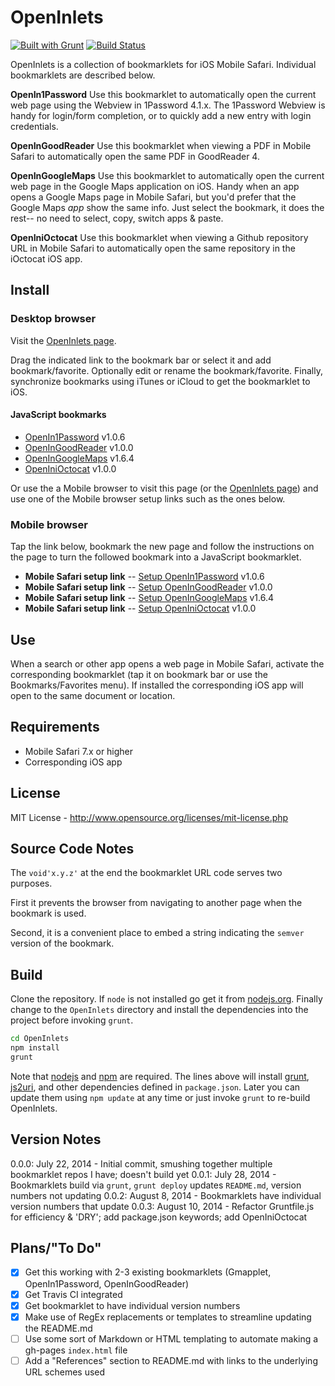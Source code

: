 # OpenInlets

[![Built with Grunt](https://cdn.gruntjs.com/builtwith.png)](http://gruntjs.com/)
[![Build Status](https://secure.travis-ci.org/mobilemind/OpenInlets.png?branch=master)](http://travis-ci.org/mobilemind/OpenInlets)

OpenInlets is a collection of bookmarklets for iOS Mobile Safari. Individual bookmarklets are described
below.

__OpenIn1Password__ Use this bookmarklet to automatically open the current web page using the Webview
in 1Password 4.1.x. The 1Password Webview is handy for login/form completion, or to quickly add a
new entry with login credentials.

__OpenInGoodReader__ Use this bookmarklet when viewing a PDF in Mobile Safari to automatically open
the same PDF in GoodReader 4.

__OpenInGoogleMaps__ Use this bookmarklet to automatically open the current web page in the Google Maps
application on iOS. Handy when an app opens a Google Maps page in Mobile Safari, but you'd prefer that
the Google Maps _app_ show the same info. Just select the bookmark, it does the rest-- no need to select,
copy, switch apps & paste.

__OpenIniOctocat__ Use this bookmarklet when viewing a Github repository URL in Mobile Safari to
automatically open the same repository in the iOctocat iOS app.


## Install
### Desktop browser
Visit the [OpenInlets page].

Drag the indicated link to the bookmark bar or select it and add bookmark/favorite. Optionally edit or
rename the bookmark/favorite. Finally, synchronize bookmarks using iTunes or iCloud to get the
bookmarklet to iOS.

#### JavaScript bookmarks
+ [OpenIn1Password] v1.0.6
+ [OpenInGoodReader] v1.0.0
+ [OpenInGoogleMaps] v1.6.4
+ [OpenIniOctocat] v1.0.0

Or use the a Mobile browser to visit this page (or the [OpenInlets page]) and use one of the
Mobile browser setup links such as the ones below.

### Mobile browser
Tap the link below, bookmark the new page and follow the instructions on the page to turn the
followed bookmark into a JavaScript bookmarklet.

+ **Mobile Safari setup link** -- [Setup OpenIn1Password] v1.0.6
+ **Mobile Safari setup link** -- [Setup OpenInGoodReader] v1.0.0
+ **Mobile Safari setup link** -- [Setup OpenInGoogleMaps] v1.6.4
+ **Mobile Safari setup link** -- [Setup OpenIniOctocat] v1.0.0

## Use
When a search or other app opens a web page in Mobile Safari, activate the corresponding
bookmarklet (tap it on bookmark bar or use the Bookmarks/Favorites menu). If installed the
corresponding iOS app will open to the same document or location.

## Requirements
* Mobile Safari 7.x or higher
* Corresponding iOS app

## License
MIT License - <http://www.opensource.org/licenses/mit-license.php>

## Source Code Notes

The `void'x.y.z'` at the end the bookmarklet URL code serves two purposes.

First it prevents the browser from navigating to another page when the bookmark is used.

Second, it is a convenient place to embed a string indicating the `semver` version of the bookmark.

## Build
Clone the repository. If `node` is not installed go get it from [nodejs.org][nodejs]. Finally change to the
`OpenInlets` directory and install the dependencies into the project before invoking `grunt`.
```bash
cd OpenInlets
npm install
grunt
```

Note that [nodejs] and [npm] are required. The lines above will install [grunt], [js2uri], and other
dependencies defined in `package.json`. Later you can update them using `npm update` at any time or
just invoke `grunt` to re-build OpenInlets.

## Version Notes
0.0.0: July 22, 2014 - Initial commit, smushing together multiple bookmarklet repos I have; doesn't build yet
0.0.1: July 28, 2014 - Bookmarklets build via `grunt`, `grunt deploy` updates `README.md`, version numbers not updating
0.0.2: August 8, 2014 - Bookmarklets have individual version numbers that update
0.0.3: August 10, 2014 - Refactor Gruntfile.js for efficiency & 'DRY'; add package.json keywords; add OpenIniOctocat

## Plans/"To Do"
- [X] Get this working with 2-3 existing bookmarklets (Gmapplet, OpenIn1Password, OpenInGoodReader)
- [X] Get Travis CI integrated
- [X] Get bookmarklet to have individual version numbers
- [X] Make use of RegEx replacements or templates to streamline updating the README.md
- [ ] Use some sort of Markdown or HTML templating to automate making a gh-pages `index.html` file
- [ ] Add a "References" section to README.md with links to the underlying URL schemes used

<!--- reference links -->
[nodejs]: http://nodejs.org/
[npm]: https://npmjs.org/
[grunt]: http://gruntjs.com/
[js2uri]: https://npmjs.org/package/js2uri
[OpenInlets page]: http://mobilemind.github.io/OpenInlets/
[OpenIn1Password]: javascript:/iP(.d%7Chone)/.test(navigator.userAgent)&&/https?:/.test(location.protocol)&&(location.href='op'+location.href);void'1.0.6' "OpenIn1Password"
[OpenInGoodReader]: javascript:/iP(.d%7Chone)/.test(navigator.userAgent)&&/https?:/.test(location.protocol)&&/%5C.pdf($%7C%5C?)/.test(location.href)&&(location.href='gr'+location.href);void'1.0.0' "OpenInGoodReader"
[OpenInGoogleMaps]: javascript:'maps.google.com'==location.hostname&&location.search&&(location.href='comgooglemaps://'+location.search);void'1.6.4' "OpenInGoogleMaps"
[OpenIniOctocat]: javascript:'github.com'===location.host&&(location.href=location.href.replace('https:','ioc:'));void'1.0.0' "OpenIniOctocat"
[Setup OpenIn1Password]: http://mmind.me/_?javascript:/iP(.d%7Chone)/.test(navigator.userAgent)&&/https?:/.test(location.protocol)&&(location.href='op'+location.href);void'1.0.6' "Setup OpenIn1Password"
[Setup OpenInGoodReader]: http://mmind.me/_?javascript:/iP(.d%7Chone)/.test(navigator.userAgent)&&/https?:/.test(location.protocol)&&/%5C.pdf($%7C%5C?)/.test(location.href)&&(location.href='gr'+location.href);void'1.0.0' "Setup OpenInGoodReader"
[Setup OpenInGoogleMaps]: http://mmind.me/_?javascript:'maps.google.com'==location.hostname&&location.search&&(location.href='comgooglemaps://'+location.search);void'1.6.4' "Setup OpenInGoogleMaps"
[Setup OpenIniOctocat]: http://mmind.me/_?javascript:'github.com'===location.host&&(location.href=location.href.replace('https:','ioc:'));void'1.0.0' "Setup OpenIniOctocat"
[Google Maps URL Scheme]: https://developers.google.com/maps/documentation/ios/urlscheme "Google Developers:Google Maps URL Scheme"
[1Password URL Scheme]: http://blog.agilebits.com/2013/01/24/developers-heres-how-to-add-a-little-1password-to-your-ios-apps/ "Agile Bits: 1Password URL Scheme"
